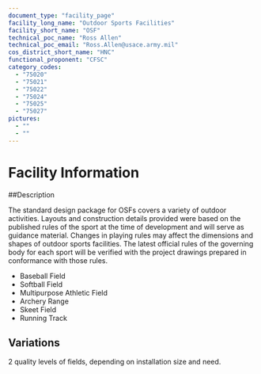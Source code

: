 ```yaml
---
document_type: "facility_page"
facility_long_name: "Outdoor Sports Facilities"
facility_short_name: "OSF"
technical_poc_name: "Ross Allen"
technical_poc_email: "Ross.Allen@usace.army.mil"
cos_district_short_name: "HNC"
functional_proponent: "CFSC"
category_codes:
  - "75020"
  - "75021"
  - "75022"
  - "75024"
  - "75025"
  - "75027"
pictures:
  - ""
  - ""
---
```


# Facility Information

##Description

The standard design package for OSFs covers a variety of outdoor activities. Layouts and construction details provided were based on the published rules of the sport at the time of development and will serve as guidance material. Changes in playing rules may affect the dimensions and shapes of outdoor sports facilities. The latest official rules of the governing body for each sport will be verified with the project drawings prepared in conformance with those rules.

- Baseball Field
- Softball Field
- Multipurpose Athletic Field
- Archery Range
- Skeet Field
- Running Track

## Variations

2 quality levels of fields, depending on installation size and need.
